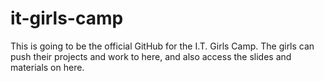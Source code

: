 # it-girls-camp

This is going to be the official GitHub for the I.T. Girls Camp. The girls can push their projects and work to here, and also access the slides and materials on here.
